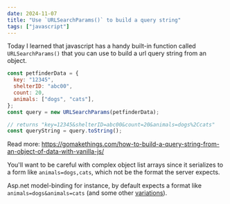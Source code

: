 ```yaml
---
date: 2024-11-07
title: "Use `URLSearchParams()` to build a query string"
tags: ["javascript"]
---
```



Today I learned that javascript has a handy built-in function called `URLSearchParams()` that you can use to build a url query string from an object.

```js
const petfinderData = {
  key: "12345",
  shelterID: "abc00",
  count: 20,
  animals: ["dogs", "cats"],
};
const query = new URLSearchParams(petfinderData);

// returns "key=12345&shelterID=abc00&count=20&animals=dogs%2Ccats"
const queryString = query.toString();
```

Read more: https://gomakethings.com/how-to-build-a-query-string-from-an-object-of-data-with-vanilla-js/

You'll want to be careful with complex object list arrays since it serializes to a form like `animals=dogs,cats`, which not be the format the server expects.

Asp.net model-binding for instance, by default expects a format like `animals=dogs&animals=cats` (and some other [variations](https://learn.microsoft.com/en-us/aspnet/core/mvc/models/model-binding?view=aspnetcore-8.0#collections)).
